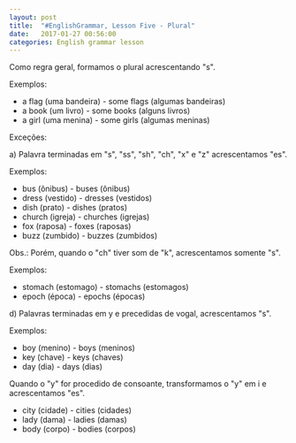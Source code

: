 ```yaml
---
layout: post
title:  "#EnglishGrammar, Lesson Five - Plural"
date:   2017-01-27 00:56:00
categories: English grammar lesson
---
```


Como regra geral, formamos o plural acrescentando "s".

Exemplos:

* a flag (uma bandeira) - some flags (algumas bandeiras)
* a book (um livro) - some books (alguns livros)
* a girl (uma menina) - some girls (algumas meninas)

Exceções:

a) Palavra terminadas em "s", "ss", "sh", "ch", "x" e "z" acrescentamos "es".

Exemplos:

* bus (ônibus) - buses (ônibus)
* dress (vestido) - dresses (vestidos)
* dish (prato) - dishes (pratos)
* church (igreja) - churches (igrejas)
* fox (raposa) - foxes (raposas)
* buzz (zumbido) - buzzes (zumbidos)

Obs.: Porém, quando o "ch" tiver som de "k", acrescentamos somente "s". 

Exemplos:

* stomach (estomago) - stomachs (estomagos)
* epoch (época) - epochs (épocas)

d) Palavras terminadas em y e precedidas de vogal, acrescentamos "s".

Exemplos:

* boy (menino) - boys (meninos)
* key (chave) - keys (chaves)
* day (dia) - days (dias)

Quando o "y" for procedido de consoante, transformamos o "y" em i e acrescentamos "es".

* city (cidade) - cities (cidades)
* lady (dama) - ladies (damas)
* body (corpo) - bodies (corpos)
